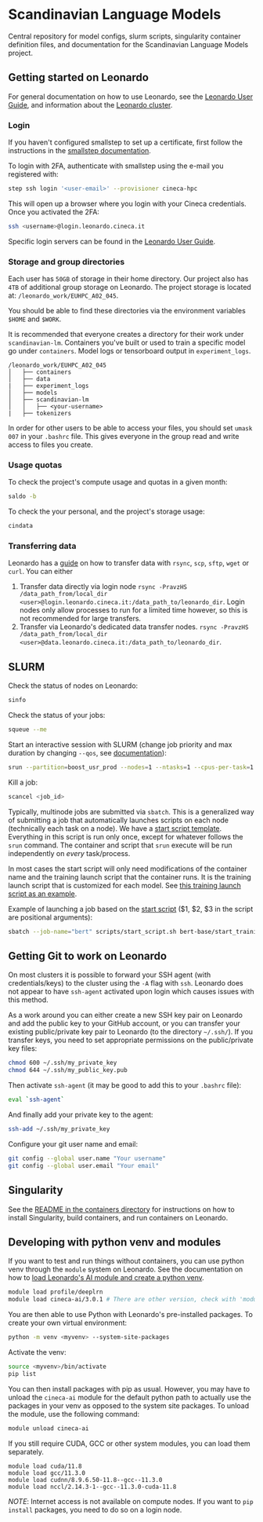 # Scandinavian Language Models

Central repository for model configs, slurm scripts, singularity container definition files, and documentation for the Scandinavian Language Models project.

## Getting started on Leonardo

For general documentation on how to use Leonardo, see the [Leonardo User Guide](https://wiki.u-gov.it/confluence/display/SCAIUS/UG2.0%3A+General+Information), and information about the [Leonardo cluster](https://wiki.u-gov.it/confluence/display/SCAIUS/UG3.2.1%3A+LEONARDO+Booster+UserGuide).

### Login

If you haven't configured smallstep to set up a certificate, first follow the instructions in the [smallstep documentation](https://wiki.u-gov.it/confluence/display/SCAIUS/Setup+client+step-cli%3A+Linux+and+Mac+users).

To login with 2FA, authenticate with smallstep using the e-mail you registered with:

```bash
step ssh login '<user-email>' --provisioner cineca-hpc
```

This will open up a browser where you login with your Cineca credentials. Once you activated the 2FA:

```bash
ssh <username>@login.leonardo.cineca.it
```

Specific login servers can be found in the [Leonardo User Guide](https://wiki.u-gov.it/confluence/display/SCAIUS/UG3.2%3A+LEONARDO+UserGuide).

### Storage and group directories

Each user has `50GB` of storage in their home directory. Our project also has `4TB` of additional group storage on Leonardo. The project storage is located at: `/leonardo_work/EUHPC_A02_045`. 

You should be able to find these directories via the environment variables `$HOME` and `$WORK`. 

It is recommended that everyone creates a directory for their work under `scandinavian-lm`. Containers you've built or used to train a specific model go under `containers`. Model logs or tensorboard output in `experiment_logs`. 

```
/leonardo_work/EUHPC_A02_045
│   ├── containers
│   ├── data
|   ├── experiment_logs
│   ├── models
│   ├── scandinavian-lm
│   │   ├── <your-username>
|   ├── tokenizers
```

In order for other users to be able to access your files, you should set `umask 007` in your `.bashrc` file. This gives everyone in the group read and write access to files you create.

### Usage quotas

To check the project's compute usage and quotas in a given month:

```bash
saldo -b
```

To check the your personal, and the project's storage usage:

```bash
cindata
```

### Transferring data

Leonardo has a [guide](https://wiki.u-gov.it/confluence/display/SCAIUS/Datamover) on how to transfer data with `rsync`, `scp`, `sftp`, `wget` or `curl`. You can either 

1. Transfer data directly via login node `rsync -PravzHS /data_path_from/local_dir <user>@login.leonardo.cineca.it:/data_path_to/leonardo_dir`. Login nodes only allow processes to run for a limited time however, so this is not recommended for large transfers.
2. Transfer via Leonardo's dedicated data transfer nodes. `rsync -PravzHS /data_path_from/local_dir <user>@data.leonardo.cineca.it:/data_path_to/leonardo_dir`.

## SLURM

Check the status of nodes on Leonardo:

```bash
sinfo
```

Check the status of your jobs:

```bash
squeue --me
```

Start an interactive session with SLURM (change job priority and max duration by changing `--qos`, see [documentation](https://wiki.u-gov.it/confluence/display/SCAIUS/UG3.2.1%3A+LEONARDO+Booster+UserGuide)):

```bash
srun --partition=boost_usr_prod --nodes=1 --ntasks=1 --cpus-per-task=1 --mem=8GB --gres=gpu:1 --time=0-00:30:00 --qos=boost_qos_dbg --account=EUHPC_A02_045 --pty /bin/bash
```

Kill a job:

```bash
scancel <job_id>
```

Typically, multinode jobs are submitted via `sbatch`. This is a generalized way of submitting a job that automatically launches scripts on each node (technically each task on a node). We have a [start script template](https://github.com/kb-labb/scandinavian-lm-leonardo/blob/main/scripts/start_script.sh). Everything in this script is run only once, except for whatever follows the `srun` command. The container and script that `srun` execute will be run independently on *every* task/process. 

In most cases the start script will only need modifications of the container name and the training launch script that the container runs. It is the training launch script that is customized for each model. See [this training launch script as an example](https://github.com/kb-labb/scandinavian-lm-leonardo/blob/main/scripts/bert-base/start_training-nemo-bert-base-unigram-64k-pretok-small_data.sh).

Example of launching a job based on the [start script]((https://github.com/kb-labb/scandinavian-lm-leonardo/blob/main/scripts/start_script.sh)) ($1, $2, $3 in the script are positional arguments):

```bash
sbatch --job-name="bert" scripts/start_script.sh bert-base/start_training-bert-base-unigram-64k-pretok.sh faton
```

## Getting Git to work on Leonardo

On most clusters it is possible to forward your SSH agent (with credentials/keys) to the cluster using the `-A` flag with `ssh`. Leonardo does not appear to have `ssh-agent` activated upon login which causes issues with this method. 

As a work around you can either create a new SSH key pair on Leonardo and add the public key to your GitHub account, or you can transfer your existing public/private key pair to Leonardo (to the directory `~/.ssh/`). If you transfer keys, you need to set appropriate permissions on the public/private key files:

```bash
chmod 600 ~/.ssh/my_private_key
chmod 644 ~/.ssh/my_public_key.pub
```

Then activate `ssh-agent` (it may be good to add this to your `.bashrc` file): 

```bash
eval `ssh-agent`
```

And finally add your private key to the agent:

```bash
ssh-add ~/.ssh/my_private_key
```

Configure your git user name and email:

```bash
git config --global user.name "Your username"
git config --global user.email "Your email"
```

## Singularity

See the [README in the containers directory](https://github.com/kb-labb/scandinavian-lm-leonardo/tree/main/container) for instructions on how to install Singularity, build containers, and run containers on Leonardo. 

## Developing with python venv and modules

If you want to test and run things without containers, you can use python venv through the `module` system on Leonardo. See the documentation on how to [load Leonardo's AI module and create a python venv](https://wiki.u-gov.it/confluence/display/SCAIUS/Leonardo+-+Scientific+Python+user+environment+and+tools+for+AI%3A+the+CINECA+Artificial+Intelligence+project).

```bash
module load profile/deeplrn
module load cineca-ai/3.0.1 # There are other version, check with 'module av cineca-ai'
```

You are then able to use Python with Leonardo's pre-installed packages. To create your own virtual environment:

```bash
python -m venv <myvenv> --system-site-packages
```

Activate the venv:

```bash
source <myvenv>/bin/activate
pip list
```

You can then install packages with pip as usual. However, you may have to unload the `cineca-ai` module for the default python path to actually use the packages in your venv as opposed to the system site packages. To unload the module, use the following command:

```bash
module unload cineca-ai
```

If you still require CUDA, GCC or other system modules, you can load them separately.

```
module load cuda/11.8
module load gcc/11.3.0
module load cudnn/8.9.6.50-11.8--gcc--11.3.0
module load nccl/2.14.3-1--gcc--11.3.0-cuda-11.8
```

*NOTE*: Internet access is not available on compute nodes. If you want to `pip install` packages, you need to do so on a login node.